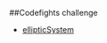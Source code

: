 
##Codefights challenge
* [ellipticSystem](https://codefights.com/challenge/nCaaeWtkCBfvWHCPX/solutions)
